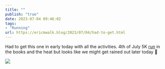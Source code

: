 ```yaml
---
title: ""
publish: "true"
date: 2023-07-04 09:46:02
tags:
- "Running"
url: https://ericmwalk.blog/2023/07/04/had-to-get.html
---
```

Had to get this one in early today with all the activities. 4th of July 5K [run](https://strava.com/activities/9385958936) in the books and the heat but looks like we might get rained out later today 🤨

![](https://ericmwalk.blog/uploads/2023/4f684c4007.jpg)